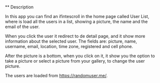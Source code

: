 ** Description

In this app you can find an ifintescroll in the home page called User List, where is load
all the users in a list, showing a picture, the name and the email of the user.

When you click the user it redirect to de detail page, and it show more information
about the selected user. The fields are: picture, name, username, email, location, time zone, 
registered and cell phone.

After the picture is a bottom, when you click on it, it show you the option to take a picture 
or select a picture from your gallery, to change the user picture.

The users are loaded from https://randomuser.me/.